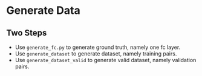# Generate Data

## Two Steps

- Use `generate_fc.py` to generate ground truth, namely one fc layer.
- Use `generate_dataset` to generate dataset, namely training pairs.
- Use `generate_dataset_valid` to generate valid dataset, namely validation pairs.
